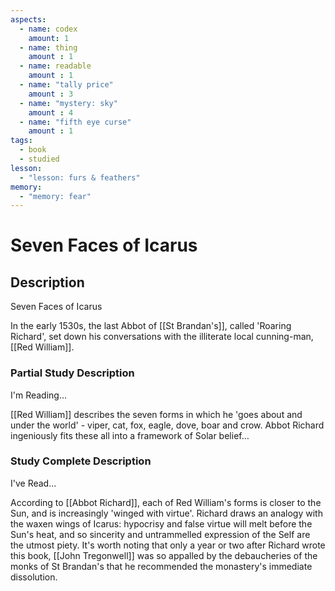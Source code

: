 ```yaml
---
aspects: 
  - name: codex
    amount: 1
  - name: thing
    amount : 1
  - name: readable
    amount : 1
  - name: "tally price"
    amount : 3
  - name: "mystery: sky"
    amount : 4
  - name: "fifth eye curse"
    amount : 1
tags:
  - book
  - studied
lesson:
  - "lesson: furs & feathers"
memory:
  - "memory: fear"
---
```


# Seven Faces of Icarus

## Description
Seven Faces of Icarus

In the early 1530s, the last Abbot of [[St Brandan's]], called 'Roaring Richard', set down his conversations with the illiterate local cunning-man, [[Red William]].
### Partial Study Description
I'm Reading...

[[Red William]] describes the seven forms in which he 'goes about and under the world' - viper, cat, fox, eagle, dove, boar and crow. Abbot Richard ingeniously fits these all into a framework of Solar belief…
### Study Complete Description
I've Read...

According to [[Abbot Richard]], each of Red William's forms is closer to the Sun, and is increasingly 'winged with virtue'. Richard draws an analogy with the waxen wings of Icarus: hypocrisy and false virtue will melt before the Sun's heat, and so sincerity and untrammelled expression of the Self are the utmost piety. It's worth noting that only a year or two after Richard wrote this book, [[John Tregonwell]] was so appalled by the debaucheries of the monks of St Brandan's that he recommended the monastery's immediate dissolution.